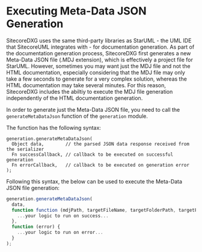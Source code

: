 # Executing Meta-Data JSON Generation

SitecoreDXG uses the same third-party libraries as StarUML - the UML IDE that SitecoreUML integrates with - for documentation generation. As part of the documentation generation process, SitecoreDXG first generates a new Meta-Data JSON file \(.MDJ extension\), which is effectively a project file for StarUML. However, sometimes you may want just the MDJ file and not the HTML documentation, especially considering that the MDJ file may only take a few seconds to generate for a very complex solution, whereas the HTML documentation may take several minutes. For this reason, SitecoreDXG includes the abiltiy to execute the MDJ file generation independently of the HTML documentation generation.

In order to generate just the Meta-Data JSON file, you need to call the `generateMetaDataJson` function of the `generation` module.

The function has the following syntax:

```
generation.generateMetaDataJson(
  Object data,        // the parsed JSON data response received from the serializer
  Fn successCallback, // callback to be executed on successful generation
  Fn errorCallback,   // callback to be executed on generation error
);
```

Following this syntax, the below can be used to execute the Meta-Data JSON file generation:

```js
generation.generateMetaDataJson(
  data,
  function function (mdjPath, targetFileName, targetFolderPath, targetFilePath) {
    ...your logic to run on success...
  },
  function (error) {
    ...your logic to run on error...
  }
);
```



